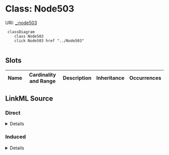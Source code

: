 

# Class: Node503





URI: [_:node503](_:node503)






```mermaid
 classDiagram
    class Node503
    click Node503 href "../Node503"
      
```




<!-- no inheritance hierarchy -->


## Slots

| Name | Cardinality and Range | Description | Inheritance | Occurrences |
| ---  | --- | --- | --- | --- |














## LinkML Source

<!-- TODO: investigate https://stackoverflow.com/questions/37606292/how-to-create-tabbed-code-blocks-in-mkdocs-or-sphinx -->

### Direct

<details>

```yaml
name: __node503
from_schema: okns:fiokg
exact_mappings:
- _:node503
rank: 1000
class_uri: _:node503

```
</details>

### Induced

<details>

```yaml
name: __node503
from_schema: okns:fiokg
exact_mappings:
- _:node503
rank: 1000
class_uri: _:node503

```
</details>
